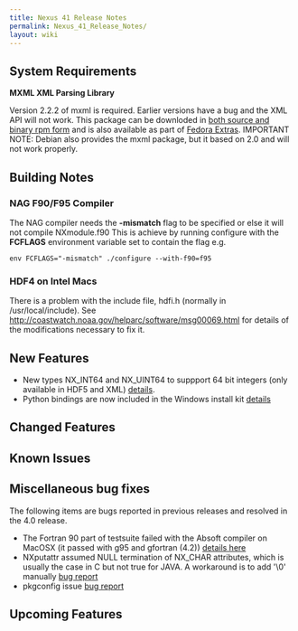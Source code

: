 ```yaml
---
title: Nexus 41 Release Notes
permalink: Nexus_41_Release_Notes/
layout: wiki
---
```


System Requirements
-------------------

**MXML XML Parsing Library**

Version 2.2.2 of mxml is required. Earlier versions have a bug and the
XML API will not work. This package can be downloded in [both source and
binary rpm form](http://www.easysw.com/~mike/mxml/software.php) and is
also available as part of [Fedora
Extras](http://fedoraproject.org/wiki/Extras/UsingExtras). IMPORTANT
NOTE: Debian also provides the mxml package, but it based on 2.0 and
will not work properly.

Building Notes
--------------

### NAG F90/F95 Compiler

The NAG compiler needs the **-mismatch** flag to be specified or else it
will not compile NXmodule.f90 This is achieve by running configure with
the **FCFLAGS** environment variable set to contain the flag e.g.

    env FCFLAGS="-mismatch" ./configure --with-f90=f95

### HDF4 on Intel Macs

There is a problem with the include file, hdfi.h (normally in
/usr/local/include). See
<http://coastwatch.noaa.gov/helparc/software/msg00069.html> for details
of the modifications necessary to fix it.

New Features
------------

-   New types NX\_INT64 and NX\_UINT64 to suppport 64 bit integers (only
    available in HDF5 and XML)
    [details](http://trac.nexusformat.org/code/ticket/87).
-   Python bindings are now included in the Windows install kit
    [details](http://trac.nexusformat.org/code/ticket/86)

Changed Features
----------------

Known Issues
------------

Miscellaneous bug fixes
-----------------------

The following items are bugs reported in previous releases and resolved
in the 4.0 release.

-   The Fortran 90 part of testsuite failed with the Absoft compiler on
    MacOSX (it passed with g95 and gfortran (4.2)) [details
    here](http://trac.nexusformat.org/code/ticket/68)
-   NXputattr assumed NULL termination of NX\_CHAR attributes, which is
    usually the case in C but not true for JAVA. A workaround is to add
    '\\0' manually [bug
    report](http://trac.nexusformat.org/code/ticket/83)
-   pkgconfig issue [bug
    report](http://trac.nexusformat.org/code/ticket/84)

Upcoming Features
-----------------
